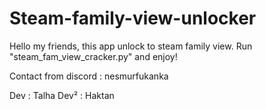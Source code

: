 # Steam-family-view-unlocker
Hello my friends, this app unlock to steam family view. Run "steam_fam_view_cracker.py" and enjoy!

Contact from discord : nesmurfukanka

Dev : Talha
  Dev² : Haktan

